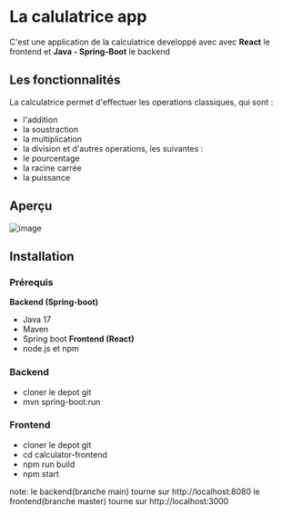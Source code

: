 # La calulatrice app

C'est une application de la calculatrice developpé avec avec **React** le frontend et **Java - Spring-Boot** le backend

## Les fonctionnalités

La calculatrice permet d'effectuer les operations classiques, qui sont :
- l'addition
- la soustraction
- la multiplication
- la division
et d'autres operations, les suivantes :
- le pourcentage
- la racine carrée
- la puissance

##  Aperçu

![image](https://github.com/user-attachments/assets/58ffecd2-c7db-45fe-8133-0b2b45c71822)

## Installation

### Prérequis
**Backend (Spring-boot)**
- Java 17
- Maven
- Spring boot
**Frontend (React)**
- node.js et npm

### Backend
- cloner le depot git
- mvn spring-boot:run

### Frontend
- cloner le depot git
- cd calculator-frontend
- npm run build
- npm start

note: 
le backend(branche main) tourne sur http://localhost:8080
le frontend(branche master) tourne sur http://localhost:3000
